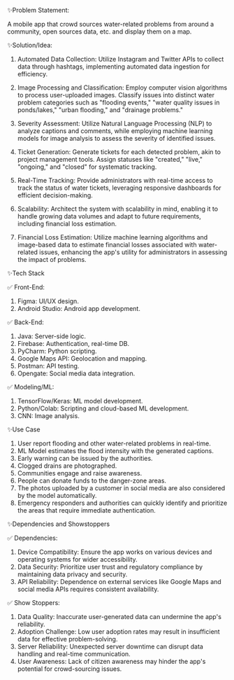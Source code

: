 ✨Problem Statement:

A mobile app that crowd sources water-related problems from around a community, open sources data, etc. and display them on a map.

✨Solution/Idea:

1. Automated Data Collection: Utilize Instagram and Twitter APIs to collect data through hashtags, implementing automated data ingestion for efficiency.

2. Image Processing and Classification: Employ computer vision algorithms to process user-uploaded images. Classify issues into distinct water problem categories such as "flooding events," "water quality issues in ponds/lakes," "urban flooding," and "drainage problems."

3. Severity Assessment: Utilize Natural Language Processing (NLP) to analyze captions and comments, while employing machine learning models for image analysis to assess the severity of identified issues.

4. Ticket Generation: Generate tickets for each detected problem, akin to project management tools. Assign statuses like "created," "live," "ongoing," and "closed" for systematic tracking.

5. Real-Time Tracking: Provide administrators with real-time access to track the status of water tickets, leveraging responsive dashboards for efficient decision-making.

6. Scalability: Architect the system with scalability in mind, enabling it to handle growing data volumes and adapt to future requirements, including financial loss estimation.

7. Financial Loss Estimation: Utilize machine learning algorithms and image-based data to estimate financial losses associated with water-related issues, enhancing the app's utility for administrators in assessing the impact of problems.

✨Tech Stack

✅ Front-End:
1. Figma: UI/UX design.
2. Android Studio: Android app development.

✅ Back-End:
1. Java: Server-side logic.
2. Firebase: Authentication, real-time DB.
3. PyCharm: Python scripting.
4. Google Maps API: Geolocation and mapping.
5. Postman: API testing.
6. Opengate: Social media data integration.

✅ Modeling/ML:
1. TensorFlow/Keras: ML model development.
2. Python/Colab: Scripting and cloud-based ML development.
3. CNN: Image analysis.

✨Use Case
1. User report flooding and other water-related problems in real-time.
2. ML Model estimates the flood intensity with the generated captions.
3. Early warning can be issued by the authorities.
4. Clogged drains are photographed.
5. Communities engage and raise awareness.
6. People can donate funds to the danger-zone areas.
7. The photos uploaded by a customer in social media are also considered by the model automatically. 
8. Emergency responders and authorities can quickly identify and prioritize the areas that require immediate authentication.

✨Dependencies and Showstoppers

✅ Dependencies:

1. Device Compatibility: Ensure the app works on various devices and operating systems for wider accessibility.
2. Data Security: Prioritize user trust and regulatory compliance by maintaining data privacy and security.
3. API Reliability: Dependence on external services like Google Maps and social media APIs requires consistent availability.

✅ Show Stoppers:

1. Data Quality: Inaccurate user-generated data can undermine the app's reliability.
2. Adoption Challenge: Low user adoption rates may result in insufficient data for effective problem-solving.
3. Server Reliability: Unexpected server downtime can disrupt data handling and real-time communication.
4. User Awareness: Lack of citizen awareness may hinder the app's potential for crowd-sourcing issues.
